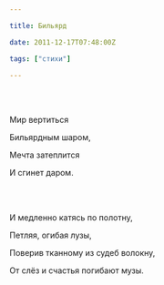 ```yaml
---

title: Бильярд

date: 2011-12-17T07:48:00Z

tags: ["стихи"]

---
```


<br/><br/>

Мир вертиться

Бильярдным шаром,

Мечта затеплится

И сгинет даром.

<br/><br/>

И медленно катясь по полотну,

Петляя, огибая лузы,

Поверив тканному из судеб волокну,

От слёз и счастья погибают музы.